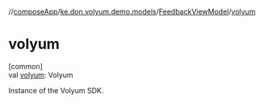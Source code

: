 //[composeApp](../../../index.md)/[ke.don.volyum.demo.models](../index.md)/[FeedbackViewModel](index.md)/[volyum](volyum.md)

# volyum

[common]\
val [volyum](volyum.md): Volyum

Instance of the Volyum SDK.